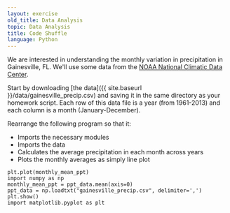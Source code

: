 ```yaml
---
layout: exercise
old_title: Data Analysis
topic: Data Analysis
title: Code Shuffle
language: Python
---
```


We are interested in understanding the monthly variation in precipitation in
Gainesville, FL. We'll use some data from the
[NOAA National Climatic Data Center](http://www.ncdc.noaa.gov/).

Start by downloading [the data]({{ site.baseurl }}/data/gainesville_precip.csv) and saving it in
the same directory as your homework script. Each row of this data file is a year
(from 1961-2013) and each column is a month (January-December).

Rearrange the following program so that it:

- Imports the necessary modules
- Imports the data
- Calculates the average precipitation in each month across years
- Plots the monthly averages as simply line plot

```
plt.plot(monthly_mean_ppt)
import numpy as np
monthly_mean_ppt = ppt_data.mean(axis=0)
ppt_data = np.loadtxt("gainesville_precip.csv", delimiter=',')
plt.show()
import matplotlib.pyplot as plt
```

